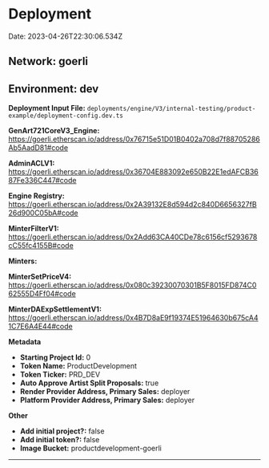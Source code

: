 # Deployment

Date: 2023-04-26T22:30:06.534Z

## **Network:** goerli

## **Environment:** dev

**Deployment Input File:** `deployments/engine/V3/internal-testing/product-example/deployment-config.dev.ts`

**GenArt721CoreV3_Engine:** https://goerli.etherscan.io/address/0x76715e51D01B0402a708d7f88705286Ab5AadD81#code

**AdminACLV1:** https://goerli.etherscan.io/address/0x36704E883092e650B22E1edAFCB3687Fe336C447#code

**Engine Registry:** https://goerli.etherscan.io/address/0x2A39132E8d594d2c840D6656327fB26d900C05bA#code

**MinterFilterV1:** https://goerli.etherscan.io/address/0x2Add63CA40CDe78c6156cf5293678cC55fc4155B#code

**Minters:**

**MinterSetPriceV4:** https://goerli.etherscan.io/address/0x080c39230070301B5F8015FD874C062555D4Ff04#code

**MinterDAExpSettlementV1:** https://goerli.etherscan.io/address/0x4B7D8aE9f19374E51964630b675cA41C7E6A4E44#code

**Metadata**

- **Starting Project Id:** 0
- **Token Name:** ProductDevelopment
- **Token Ticker:** PRD_DEV
- **Auto Approve Artist Split Proposals:** true
- **Render Provider Address, Primary Sales:** deployer
- **Platform Provider Address, Primary Sales:** deployer

**Other**

- **Add initial project?:** false
- **Add initial token?:** false
- **Image Bucket:** productdevelopment-goerli

---
